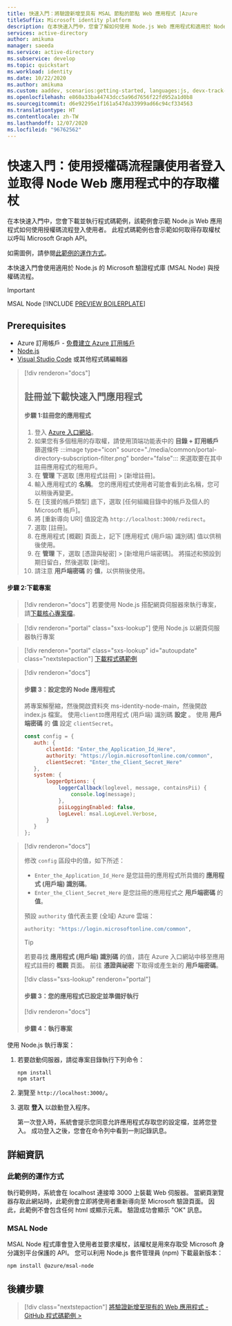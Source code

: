 ```yaml
---
title: 快速入門：將驗證新增至具有 MSAL 節點的節點 Web 應用程式 |Azure
titleSuffix: Microsoft identity platform
description: 在本快速入門中，您會了解如何使用 Node.js Web 應用程式和適用於 Node.js 的 Microsoft 驗證程式庫 (MSAL) 實作驗證。
services: active-directory
author: amikuma
manager: saeeda
ms.service: active-directory
ms.subservice: develop
ms.topic: quickstart
ms.workload: identity
ms.date: 10/22/2020
ms.author: amikuma
ms.custom: aaddev, scenarios:getting-started, languages:js, devx-track-js
ms.openlocfilehash: e860a33ba44743dcc5a96d7656f22fd952a1d0b8
ms.sourcegitcommit: d6e92295e1f161a547da33999ad66c94cf334563
ms.translationtype: HT
ms.contentlocale: zh-TW
ms.lasthandoff: 12/07/2020
ms.locfileid: "96762562"
---
```

# <a name="quickstart-sign-in-users-and-get-an-access-token-in-a-node-web-app-using-the-auth-code-flow"></a>快速入門：使用授權碼流程讓使用者登入並取得 Node Web 應用程式中的存取權杖

在本快速入門中，您會下載並執行程式碼範例，該範例會示範 Node.js Web 應用程式如何使用授權碼流程登入使用者。 此程式碼範例也會示範如何取得存取權杖以呼叫 Microsoft Graph API。 

如需圖例，請參閱[此範例的運作方式](#how-the-sample-works)。

本快速入門會使用適用於 Node.js 的 Microsoft 驗證程式庫 (MSAL Node) 與授權碼流程。

> [!IMPORTANT]
> MSAL Node [!INCLUDE [PREVIEW BOILERPLATE](../../../includes/active-directory-develop-preview.md)]

## <a name="prerequisites"></a>Prerequisites

* Azure 訂用帳戶 - [免費建立 Azure 訂用帳戶](https://azure.microsoft.com/free/?WT.mc_id=A261C142F)
* [Node.js](https://nodejs.org/en/download/)
* [Visual Studio Code](https://code.visualstudio.com/download) 或其他程式碼編輯器

> [!div renderon="docs"]
> ## <a name="register-and-download-your-quickstart-application"></a>註冊並下載快速入門應用程式
>
> #### <a name="step-1-register-your-application"></a>步驟 1:註冊您的應用程式
>
> 1. 登入 [Azure 入口網站](https://portal.azure.com)。
> 1. 如果您有多個租用的存取權，請使用頂端功能表中的 **目錄 + 訂用帳戶** 篩選條件 :::image type="icon" source="./media/common/portal-directory-subscription-filter.png" border="false"::: 來選取要在其中註冊應用程式的租用戶。
> 1. 在 **管理** 下選取 [應用程式註冊] > [新增註冊]。
> 1. 輸入應用程式的 **名稱**。 您的應用程式使用者可能會看到此名稱，您可以稍後再變更。
> 1. 在 [支援的帳戶類型] 底下，選取 [任何組織目錄中的帳戶及個人的 Microsoft 帳戶]。
> 1. 將 [重新導向 URI] 值設定為 `http://localhost:3000/redirect`。
> 1. 選取 [註冊]。 
> 1. 在應用程式 [概觀] 頁面上，記下 [應用程式 (用戶端) 識別碼] 值以供稍後使用。
> 1. 在 **管理** 下，選取 [憑證與秘密] > [新增用戶端密碼]。  將描述和預設到期日留白，然後選取 [新增]。
> 1. 請注意 **用戶端密碼** 的 **值**，以供稍後使用。

#### <a name="step-2-download-the-project"></a>步驟 2:下載專案

> [!div renderon="docs"]
> 若要使用 Node.js 搭配網頁伺服器來執行專案，請[下載核心專案檔](https://github.com/Azure-Samples/ms-identity-node/archive/main.zip)。

> [!div renderon="portal" class="sxs-lookup"]
> 使用 Node.js 以網頁伺服器執行專案

> [!div renderon="portal" class="sxs-lookup" id="autoupdate" class="nextstepaction"]
> [下載程式碼範例](https://github.com/Azure-Samples/ms-identity-node/archive/main.zip)

> [!div renderon="docs"]
> #### <a name="step-3-configure-your-node-app"></a>步驟 3：設定您的 Node 應用程式
>
> 將專案解壓縮，然後開啟資料夾 ms-identity-node-main，然後開啟 index.js 檔案。
> 使用`clientID`應用程式 (用戶端) 識別碼 **設定** 。
> 使用 **用戶端密碼** 的 **值** 設定 `clientSecret`。
>
>```javascript
>const config = {
>    auth: {
>        clientId: "Enter_the_Application_Id_Here",
>        authority: "https://login.microsoftonline.com/common",
>        clientSecret: "Enter_the_Client_Secret_Here"
>    },
>    system: {
>        loggerOptions: {
>            loggerCallback(loglevel, message, containsPii) {
>                console.log(message);
>            },
>            piiLoggingEnabled: false,
>            logLevel: msal.LogLevel.Verbose,
>        }
>    }
>};
> ```

> [!div renderon="docs"]
>
> 修改 `config` 區段中的值，如下所述：
>
> - `Enter_the_Application_Id_Here` 是您註冊的應用程式所具備的 **應用程式 (用戶端) 識別碼**。
> - `Enter_the_Client_Secret_Here` 是您註冊的應用程式之 **用戶端密碼** 的 **值**。
>
> 預設 `authority` 值代表主要 (全域) Azure 雲端：
>
> ```javascript
> authority: "https://login.microsoftonline.com/common",
> ```
>
> > [!TIP]
> > 若要尋找 **應用程式 (用戶端) 識別碼** 的值，請在 Azure 入口網站中移至應用程式註冊的 **概觀** 頁面。 前往 **憑證與祕密** 下取得或產生新的 **用戶端密碼**。
>
> [!div class="sxs-lookup" renderon="portal"]
> #### <a name="step-3-your-app-is-configured-and-ready-to-run"></a>步驟 3：您的應用程式已設定並準備好執行
>
> [!div renderon="docs"]
>
> #### <a name="step-4-run-the-project"></a>步驟 4：執行專案

使用 Node.js 執行專案：

1. 若要啟動伺服器，請從專案目錄執行下列命令：
    ```console
    npm install
    npm start
    ```
1. 瀏覽至 `http://localhost:3000/`。

1. 選取 **登入** 以啟動登入程序。

    第一次登入時，系統會提示您同意允許應用程式存取您的設定檔，並將您登入。 成功登入之後，您會在命令列中看到一則記錄訊息。

## <a name="more-information"></a>詳細資訊

### <a name="how-the-sample-works"></a>此範例的運作方式

執行範例時，系統會在 localhost 連接埠 3000 上裝載 Web 伺服器。 當網頁瀏覽器存取此網站時，此範例會立即將使用者重新導向至 Microsoft 驗證頁面。 因此，此範例不會包含任何 html 或顯示元素。 驗證成功會顯示 "OK" 訊息。

### <a name="msal-node"></a>MSAL Node

MSAL Node 程式庫會登入使用者並要求權杖，該權杖是用來存取受 Microsoft 身分識別平台保護的 API。 您可以利用 Node.js 套件管理員 (npm) 下載最新版本：

```console
npm install @azure/msal-node
```

## <a name="next-steps"></a>後續步驟

> [!div class="nextstepaction"]
> [將驗證新增至現有的 Web 應用程式 - GitHub 程式碼範例 >](https://github.com/AzureAD/microsoft-authentication-library-for-js/tree/dev/samples/msal-node-samples/standalone-samples/auth-code)
